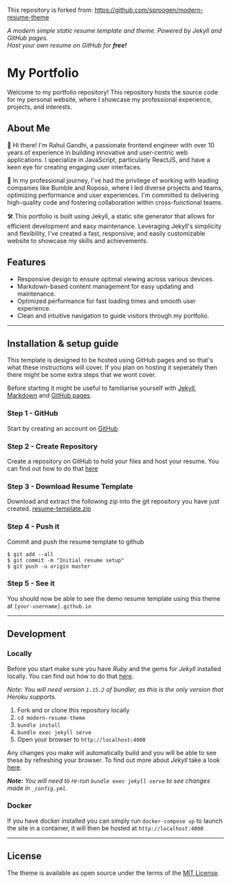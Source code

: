 This repository is forked from: https://github.com/sproogen/modern-resume-theme

*A modern simple static resume template and theme. Powered by Jekyll and GitHub pages.*  
*Host your own resume on GitHub for **free!***

# My Portfolio

Welcome to my portfolio repository! This repository hosts the source code for my personal website, where I showcase my professional experience, projects, and interests.

## About Me

👋 Hi there! I'm Rahul Gandhi, a passionate frontend engineer with over 10 years of experience in building innovative and user-centric web applications. I specialize in JavaScript, particularly ReactJS, and have a keen eye for creating engaging user interfaces.

💼 In my professional journey, I've had the privilege of working with leading companies like Bumble and Roposo, where I led diverse projects and teams, optimizing performance and user experiences. I'm committed to delivering high-quality code and fostering collaboration within cross-functional teams.

🛠️ This portfolio is built using Jekyll, a static site generator that allows for efficient development and easy maintenance. Leveraging Jekyll's simplicity and flexibility, I've created a fast, responsive, and easily customizable website to showcase my skills and achievements.

## Features

- Responsive design to ensure optimal viewing across various devices.
- Markdown-based content management for easy updating and maintenance.
- Optimized performance for fast loading times and smooth user experience.
- Clean and intuitive navigation to guide visitors through my portfolio.

----

## Installation & setup guide
This template is designed to be hosted using GitHub pages and so that's what these instructions will cover. If you plan on hosting it seperately then there might be some extra steps that we wont cover.

Before starting it might be useful to familiarise yourself with [Jekyll](https://jekyllrb.com/docs/home/), [Markdown](https://www.markdownguide.org/getting-started) and [GitHub pages](https://pages.github.com/).

### Step 1 - GitHub
Start by creating an account on [GitHub](https://github.com/join)

### Step 2 - Create Repository
Create a repository on GitHub to hold your files and host your resume. You can find out how to do that [here](https://pages.github.com/)

### Step 3 - Download Resume Template
Download and extract the following zip into the git repository you have just created. [resume-template.zip](https://github.com/sproogen/modern-resume-theme/archive/gh-pages.zip)

### Step 4 - Push it
Commit and push the resume template to github
```
$ git add --all
$ git commit -m "Initial resume setup"
$ git push -u origin master
```
### Step 5 - See it
You should now be able to see the demo resume template using this theme at `[your-username].github.io`

----

## Development

### Locally

Before you start make sure you have *Ruby* and the gems for *Jekyll* installed locally. You can find out how to do that [here](https://jekyllrb.com/docs/installation/).

*Note: You will need version `1.15.2` of bundler, as this is the only version that Heroku supports.*

1. Fork and or clone this repository locally
2. `cd modern-resume-theme`
3. `bundle install`
4. `bundle exec jekyll serve`
5. Open your browser to `http://localhost:4000`

Any changes you make will automatically build and you will be able to see these by refreshing your browser. To find out more about *Jekyll* take a look [here](https://jekyllrb.com/docs/usage/).

***Note:** You will need to re-run `bundle exec jekyll serve` to see changes made in `_config.yml`.*

### Docker

If you have docker installed you can simply run `docker-compose up` to launch the site in a container, it will then be hosted at `http://localhost:4000`

----

## License

The theme is available as open source under the terms of the [MIT License](https://opensource.org/licenses/MIT).

